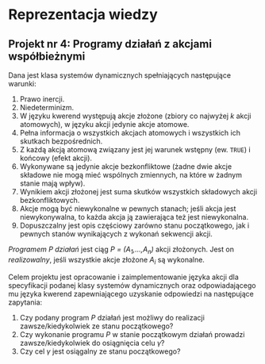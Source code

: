 # Reprezentacja wiedzy

## Projekt nr 4: **Programy działań z akcjami współbieżnymi**

Dana jest klasa systemów dynamicznych spełniających następujące warunki:

1. Prawo inercji.
2. Niedeterminizm.
3. W języku kwerend występują akcje złożone (zbiory co najwyżej *k* akcji atomowych), w języku akcji jedynie akcje atomowe.
4. Pełna informacja o wszystkich akcjach atomowych i wszystkich ich skutkach bezpośrednich.
5. Z każdą akcją atomową związany jest jej warunek wstępny (ew. `TRUE`) i końcowy (efekt akcji).
6. Wykonywane są jedynie akcje bezkonfliktowe (żadne dwie akcje składowe nie mogą mieć wspólnych zmiennych, na które w żadnym stanie mają wpływ).
7. Wynikiem akcji złożonej jest suma skutków wszystkich składowych akcji bezkonfliktowych.
8. Akcje mogą być niewykonalne w pewnych stanach; jeśli akcja jest niewykonywalna, to każda akcja ją zawierająca też jest niewykonalna.
9. Dopuszczalny jest opis częściowy zarówno stanu początkowego, jak i pewnych stanów wynikających z wykonań sekwencji akcji.

*Programem P działań* jest ciąg *P = (A<sub>1</sub>,...,A<sub>n</sub>)* akcji złożonych.
Jest on *realizowalny*, jeśli wszystkie akcje złożone *A<sub>i</sub>* są wykonalne.

Celem projektu jest opracowanie i zaimplementowanie języka akcji dla specyfikacji podanej klasy systemów dynamicznych oraz odpowiadającego mu języka kwerend zapewniającego uzyskanie odpowiedzi na następujące zapytania:

1. Czy podany program *P* działań jest możliwy do realizacji zawsze/kiedykolwiek ze stanu początkowego?
2. Czy wykonanie programu *P* w stanie początkowym działań prowadzi zawsze/kiedykolwiek do osiągnięcia celu *γ*?
3. Czy cel *γ* jest osiągalny ze stanu początkowego?